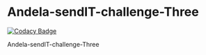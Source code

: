 # Andela-sendIT-challenge-Three

[![Codacy Badge](https://api.codacy.com/project/badge/Grade/da6e35fc432745a0839dff32aa5b9e23)](https://app.codacy.com/app/anyatibrian/Andela-sendIT-challenge-3?utm_source=github.com&utm_medium=referral&utm_content=anyatibrian/Andela-sendIT-challenge-3&utm_campaign=Badge_Grade_Dashboard)

Andela-sendIT-challenge-Three
